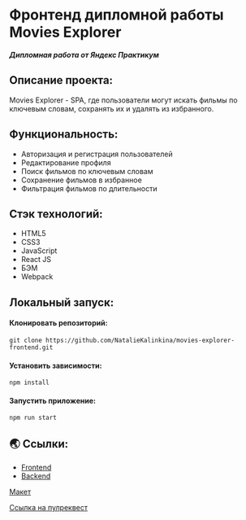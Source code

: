 # Фронтенд дипломной работы Movies Explorer

***Дипломная работа от Яндекс Практикум***

## Описание проекта:
Movies Explorer - SPA, где пользователи могут искать фильмы по ключевым словам, сохранять их и удалять из избранного.

## Функциональность: 
* Авторизация и регистрация пользователей
* Редактирование профиля
* Поиск фильмов по ключевым словам
* Сохранение фильмов в избранное
* Фильтрация фильмов по длительности

## Стэк технологий:
* HTML5
* CSS3
* JavaScript
* React JS
* БЭМ
* Webpack

## Локальный запуск:

#### Клонировать репозиторий:
```
git clone https://github.com/NatalieKalinkina/movies-explorer-frontend.git
```
#### Установить зависимости:

```
npm install
```
#### Запустить приложение:

```
npm run start
```

  ## 🌏 Ссылки:
* [Frontend](https://nk.movies.nomoredomainsmonster.ru/)
* [Backend](https://api.nk.movies.nomoredomainsmonster.ru/)

[Макет](<https://www.figma.com/file/XaHV4KPh6mycADj75OUjUj/%D0%94%D0%B8%D0%BF%D0%BB%D0%BE%D0%BC%D0%BD%D1%8B%D0%B9-%D0%BF%D1%80%D0%BE%D0%B5%D0%BA%D1%82-(Copy)?node-id=1%3A8157&mode=dev>)

[Ссылка на пулреквест](https://github.com/NatalieKalinkina/movies-explorer-frontend/pull/23)
